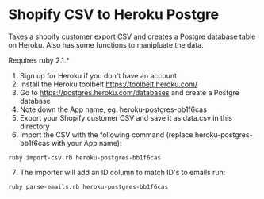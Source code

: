 # Shopify CSV to Heroku Postgre
Takes a shopify customer export CSV and creates a Postgre database table on Heroku. Also has some functions to manipluate the data.

Requires ruby 2.1.*

1. Sign up for Heroku if you don't have an account
2. Install the Heroku toolbelt https://toolbelt.heroku.com/
3. Go to https://postgres.heroku.com/databases and create a Postgre database
4. Note down the App name, eg: heroku-postgres-bb1f6cas
5. Export your Shopify customer CSV and save it as data.csv in this directory
6. Import the CSV with the following command (replace heroku-postgres-bb1f6cas with your App name):

```
ruby import-csv.rb heroku-postgres-bb1f6cas
```
7. The importer will add an ID column to match ID's to emails run:
```
ruby parse-emails.rb heroku-postgres-bb1f6cas
```
